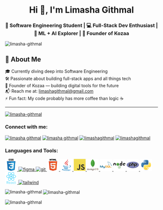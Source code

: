 <h1 align="center">Hi 👋, I'm Limasha Githmal</h1>
<h3 align="center">🚀 Software Engineering Student | 💻 Full-Stack Dev Enthusiast | 🤖 ML + AI Explorer | 🧠 Founder of Kozaa</h3>

<p align="left"> <img src="https://komarev.com/ghpvc/?username=limasha-githmal&label=Profile%20views&color=0e75b6&style=flat" alt="limasha-githmal" /> </p>

<!-- 🎯 About Me Section -->
## 🎯 About Me

🎓 Currently diving deep into Software Engineering  
🛠️ Passionate about building full-stack apps and all things tech  
🚀 Founder of Kozaa — building digital tools for the future  
📬 Reach me at: limashagithmal@gmail.com  
⚡ Fun fact: My code probably has more coffee than logic ☕  

---

<p align="left"> <a href="https://github.com/ryo-ma/github-profile-trophy"><img src="https://github-profile-trophy.vercel.app/?username=limasha-githmal" alt="limasha-githmal" /></a> </p>

<h3 align="left">Connect with me:</h3>
<p align="left">
<a href="https://linkedin.com/in/limasha githmal" target="blank"><img align="center" src="https://raw.githubusercontent.com/rahuldkjain/github-profile-readme-generator/master/src/images/icons/Social/linked-in-alt.svg" alt="limasha githmal" height="30" width="40" /></a>
<a href="https://fb.com/limasha githmal" target="blank"><img align="center" src="https://raw.githubusercontent.com/rahuldkjain/github-profile-readme-generator/master/src/images/icons/Social/facebook.svg" alt="limasha githmal" height="30" width="40" /></a>
<a href="https://instagram.com/limashagithmal" target="blank"><img align="center" src="https://raw.githubusercontent.com/rahuldkjain/github-profile-readme-generator/master/src/images/icons/Social/instagram.svg" alt="limashagithmal" height="30" width="40" /></a>
<a href="https://www.hackerrank.com/limashagithmal" target="blank"><img align="center" src="https://raw.githubusercontent.com/rahuldkjain/github-profile-readme-generator/master/src/images/icons/Social/hackerrank.svg" alt="limashagithmal" height="30" width="40" /></a>
</p>

<h3 align="left">Languages and Tools:</h3>
<p align="left">
  <!-- Icons List -->
  <a href="https://www.w3schools.com/css/" target="_blank" rel="noreferrer">
    <img src="https://raw.githubusercontent.com/devicons/devicon/master/icons/css3/css3-original-wordmark.svg" alt="css3" width="40" height="40"/>
  </a>
  <a href="https://www.figma.com/" target="_blank" rel="noreferrer">
    <img src="https://www.vectorlogo.zone/logos/figma/figma-icon.svg" alt="figma" width="40" height="40"/>
  </a>
  <a href="https://git-scm.com/" target="_blank" rel="noreferrer">
    <img src="https://www.vectorlogo.zone/logos/git-scm/git-scm-icon.svg" alt="git" width="40" height="40"/>
  </a>
  <a href="https://www.w3.org/html/" target="_blank" rel="noreferrer">
    <img src="https://raw.githubusercontent.com/devicons/devicon/master/icons/html5/html5-original-wordmark.svg" alt="html5" width="40" height="40"/>
  </a>
  <a href="https://www.java.com" target="_blank" rel="noreferrer">
    <img src="https://raw.githubusercontent.com/devicons/devicon/master/icons/java/java-original.svg" alt="java" width="40" height="40"/>
  </a>
  <a href="https://developer.mozilla.org/en-US/docs/Web/JavaScript" target="_blank" rel="noreferrer">
    <img src="https://raw.githubusercontent.com/devicons/devicon/master/icons/javascript/javascript-original.svg" alt="javascript" width="40" height="40"/>
  </a>
  <a href="https://www.mongodb.com/" target="_blank" rel="noreferrer">
    <img src="https://raw.githubusercontent.com/devicons/devicon/master/icons/mongodb/mongodb-original-wordmark.svg" alt="mongodb" width="40" height="40"/>
  </a>
  <a href="https://www.mysql.com/" target="_blank" rel="noreferrer">
    <img src="https://raw.githubusercontent.com/devicons/devicon/master/icons/mysql/mysql-original-wordmark.svg" alt="mysql" width="40" height="40"/>
  </a>
  <a href="https://nodejs.org" target="_blank" rel="noreferrer">
    <img src="https://raw.githubusercontent.com/devicons/devicon/master/icons/nodejs/nodejs-original-wordmark.svg" alt="nodejs" width="40" height="40"/>
  </a>
  <a href="https://www.php.net" target="_blank" rel="noreferrer">
    <img src="https://raw.githubusercontent.com/devicons/devicon/master/icons/php/php-original.svg" alt="php" width="40" height="40"/>
  </a>
  <a href="https://www.python.org" target="_blank" rel="noreferrer">
    <img src="https://raw.githubusercontent.com/devicons/devicon/master/icons/python/python-original.svg" alt="python" width="40" height="40"/>
  </a>
  <a href="https://reactjs.org/" target="_blank" rel="noreferrer">
    <img src="https://raw.githubusercontent.com/devicons/devicon/master/icons/react/react-original-wordmark.svg" alt="react" width="40" height="40"/>
  </a>
  <a href="https://tailwindcss.com/" target="_blank" rel="noreferrer">
    <img src="https://www.vectorlogo.zone/logos/tailwindcss/tailwindcss-icon.svg" alt="tailwind" width="40" height="40"/>
  </a>
</p>

<p><img align="left" src="https://github-readme-stats.vercel.app/api/top-langs?username=limasha-githmal&show_icons=true&locale=en&layout=compact" alt="limasha-githmal" /></p>

<p>&nbsp;<img align="center" src="https://github-readme-stats.vercel.app/api?username=limasha-githmal&show_icons=true&locale=en" alt="limasha-githmal" /></p>

<p><img align="center" src="https://github-readme-streak-stats.herokuapp.com/?user=limasha-githmal&" alt="limasha-githmal" /></p>

